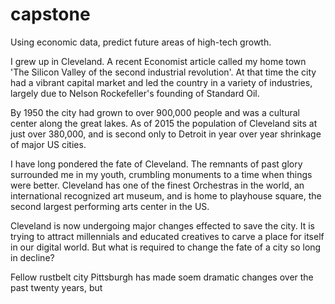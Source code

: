 # capstone

Using economic data, predict future areas of high-tech growth.

I grew up in Cleveland.  A recent Economist article called my home town 'The Silicon Valley of the second industrial revolution'.  At that time the city had a vibrant capital market and led the country in a variety of industries, largely due to Nelson Rockefeller's founding of Standard Oil.

By 1950 the city had grown to over 900,000 people and was a cultural center along the great lakes.  As of 2015 the population of Cleveland sits at just over 380,000, and is second only to Detroit in year over year shrinkage of major US cities.

I have long pondered the fate of Cleveland.  The remnants of past glory surrounded me in my youth, crumbling monuments to a time when things were better. Cleveland has one of the finest Orchestras in the world, an international recognized art museum, and is home to playhouse square, the second largest performing arts center in the US.

Cleveland is now undergoing major changes effected to save the city.  It is trying to attract millennials and educated creatives to carve a place for itself in our digital world.  But what is required to change the fate of a city so long in decline?  

Fellow rustbelt city Pittsburgh has made soem dramatic changes over the past twenty years, but 
